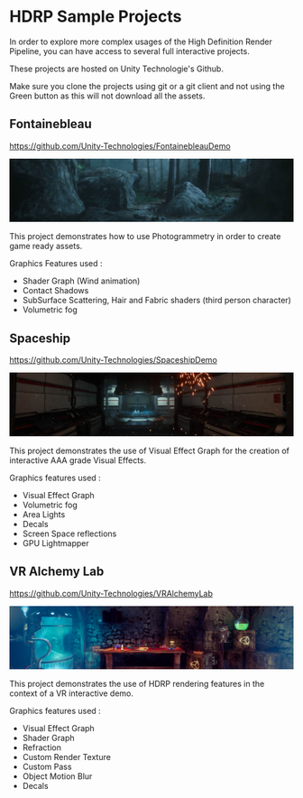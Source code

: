 # HDRP Sample Projects

In order to explore more complex usages of the High Definition Render Pipeline, you can have access to several full interactive projects.

These projects are hosted on Unity Technologie's Github. 

Make sure you clone the projects using git or a git client and not using the Green button as this will not download all the assets.

## Fontainebleau

https://github.com/Unity-Technologies/FontainebleauDemo

![Fontainebleau](Images/HDRPDemos-Fontainebleau.jpg)

This project demonstrates how to use Photogrammetry in order to create game ready assets.

Graphics Features used :

- Shader Graph (Wind animation)
- Contact Shadows
- SubSurface Scattering, Hair and Fabric shaders (third person character)
- Volumetric fog

## Spaceship

https://github.com/Unity-Technologies/SpaceshipDemo

![Spaceship](Images/HDRPDemos-Spaceship.jpg)

This project demonstrates the use of Visual Effect Graph for the creation of interactive AAA grade Visual Effects.

Graphics features used :

- Visual Effect Graph
- Volumetric fog
- Area Lights
- Decals
- Screen Space reflections
- GPU Lightmapper

## VR Alchemy Lab

https://github.com/Unity-Technologies/VRAlchemyLab

![VR Alchemy Lab](Images/HDRPDemos-VRAlchemyLab.jpg)

This project demonstrates the use of HDRP rendering features in the context of a VR interactive demo.

Graphics features used :

- Visual Effect Graph
- Shader Graph
- Refraction
- Custom Render Texture
- Custom Pass
- Object Motion Blur
- Decals



